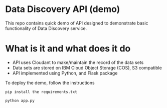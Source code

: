 
# Data Discovery API (demo)

This repo contains quick demo of API designed to demonstrate basic functionality of Data Discovery service.

# What is it and what does it do

- API uses Cloudant to make/maintain the record of the data sets
- Data sets are stored on IBM Cloud Object Storage (COS), S3 compatible
- API implemented using Python, and Flask package

To deploy the demo, follow the instructions

```
pip install the requirements.txt

python app.py

```
